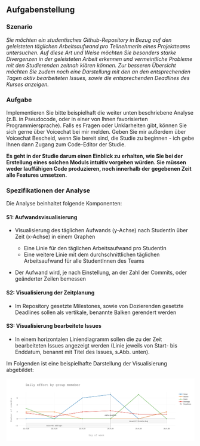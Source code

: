## Aufgabenstellung 

### Szenario
*Sie möchten ein studentisches Github-Repository in Bezug auf den geleisteten täglichen Arbeitsaufwand pro TeilnehmerIn eines Projektteams untersuchen. Auf diese Art und Weise möchten Sie besonders starke Divergenzen in der geleisteten Arbeit erkennen und vermeintliche Probleme mit den Studierenden zeitnah klären können. Zur besseren Übersicht möchten Sie zudem noch eine Darstellung mit den an den entsprechenden Tagen aktiv bearbeiteten Issues, sowie die entsprechenden Deadlines des Kurses anzeigen.*

### Aufgabe

Implementieren Sie bitte beispielhaft die weiter unten beschriebene Analyse (z.B. in Pseudocode, oder in einer von Ihnen favorisierten Programmiersprache). Falls es Fragen oder Unklarheiten gibt, können Sie sich gerne über Voicechat bei mir melden. Geben Sie mir außerdem über Voicechat Bescheid, wenn Sie bereit sind, die Studie zu beginnen - ich gebe Ihnen dann Zugang zum Code-Editor der Studie.

**Es geht in der Studie darum einen Einblick zu erhalten, wie Sie bei der Erstellung eines solchen Moduls intuitiv vorgehen würden. Sie müssen weder lauffähigen Code produzieren, noch innerhalb der gegebenen Zeit alle Features umsetzen.**


### Spezifikationen der Analyse


Die Analyse beinhaltet folgende Komponenten:

#### S1: Aufwandsvisualisierung

- Visualisierung des täglichen Aufwands (y-Achse) nach StudentIn über Zeit (x-Achse) in einem Graphen
  - Eine Linie für den täglichen Arbeitsaufwand pro StudentIn
  - Eine weitere Linie mit dem durchschnittlichen täglichen Arbeitsaufwand für alle StudentInnen des Teams
  
- Der Aufwand wird, je nach Einstellung, an der Zahl der Commits, oder geänderter Zeilen bemessen

#### S2: Visualisierung der Zeitplanung

- Im Repository gesetzte Milestones, sowie von Dozierenden gesetzte Deadlines sollen als vertikale, benannte Balken gerendert werden

#### S3: Visualisierung bearbeitete Issues

- In einem horizontalen Liniendiagramm sollen die zu der Zeit bearbeiteten Issues angezeigt werden (Linie jeweils von Start- bis Enddatum, benannt mit Titel des Issues, s.Abb. unten).  

Im Folgenden ist eine beispielhafte Darstellung der Visualisierung abgebildet:

<p align="center">
  <img src="newplot.png" />
</p>
